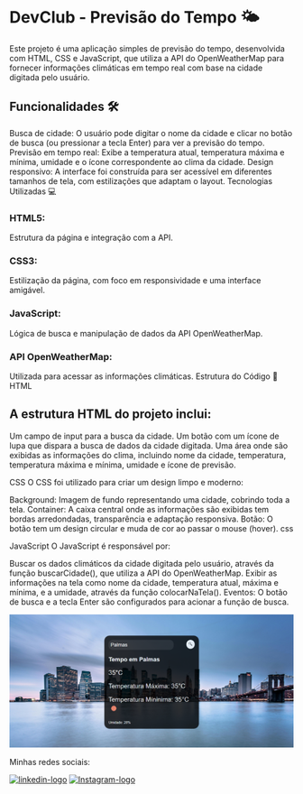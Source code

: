 <h1> DevClub - Previsão do Tempo 🌤️</h1>
Este projeto é uma aplicação simples de previsão do tempo, desenvolvida com HTML, CSS e JavaScript, que utiliza a API do OpenWeatherMap para fornecer informações climáticas em tempo real com base na cidade digitada pelo usuário.

<h2>Funcionalidades 🛠️</h2>
Busca de cidade: O usuário pode digitar o nome da cidade e clicar no botão de busca (ou pressionar a tecla Enter) para ver a previsão do tempo.
Previsão em tempo real: Exibe a temperatura atual, temperatura máxima e mínima, umidade e o ícone correspondente ao clima da cidade.
Design responsivo: A interface foi construída para ser acessível em diferentes tamanhos de tela, com estilizações que adaptam o layout.
Tecnologias Utilizadas 💻
<h3> HTML5: </h3> Estrutura da página e integração com a API.
<h3> CSS3: </h3> Estilização da página, com foco em responsividade e uma interface amigável.
<h3> JavaScript: </h3> Lógica de busca e manipulação de dados da API OpenWeatherMap.
<h3> API OpenWeatherMap: </h3> Utilizada para acessar as informações climáticas.
Estrutura do Código 📝
HTML
<h2> A estrutura HTML do projeto inclui: </h2>

Um campo de input para a busca da cidade.
Um botão com um ícone de lupa que dispara a busca de dados da cidade digitada.
Uma área onde são exibidas as informações do clima, incluindo nome da cidade, temperatura, temperatura máxima e mínima, umidade e ícone de previsão.

CSS
O CSS foi utilizado para criar um design limpo e moderno:

Background: Imagem de fundo representando uma cidade, cobrindo toda a tela.
Container: A caixa central onde as informações são exibidas tem bordas arredondadas, transparência e adaptação responsiva.
Botão: O botão tem um design circular e muda de cor ao passar o mouse (hover).
css

JavaScript
O JavaScript é responsável por:

Buscar os dados climáticos da cidade digitada pelo usuário, através da função buscarCidade(), que utiliza a API do OpenWeatherMap.
Exibir as informações na tela como nome da cidade, temperatura atual, máxima e mínima, e a umidade, através da função colocarNaTela().
Eventos: O botão de busca e a tecla Enter são configurados para acionar a função de busca.

<img src="assets/Previsao-Tempo.png">
<p>Minhas redes sociais:</p>
<a href="https://www.linkedin.com/in/murilo-tavares-7b3bbb304/"> <img src="https://img.shields.io/badge/LinkedIn-0077B5?style=for-the-badge&logo=linkedin&logoColor=white" alt="linkedin-logo"></a>
<a href="https://www.instagram.com/murilo__tt/"> <img src="https://img.shields.io/badge/Instagram-E4405F?style=for-the-badge&logo=instagram&logoColor=white" alt="Instagram-logo"></a>
